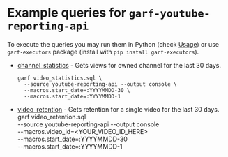 # Example queries for `garf-youtube-reporting-api`

To execute the queries you may run them in Python (check [Usage](../README.md#usage))
or use `garf-executors` package (install with `pip install garf-executors`).

* [channel_statistics](video_statistics.sql) - Gets views for owned channel for the last 30 days.
  ```
  garf video_statistics.sql \
    --source youtube-reporting-api --output console \
    --macros.start_date=:YYYYMMDD-30 \
    --macros.start_date=:YYYYMMDD-1
  ```

* [video_retention](video_retention.sql) - Gets retention for a single video for the last 30 days.
  garf video_retention.sql \
    --source youtube-reporting-api --output console \
    --macros.video_id=<YOUR_VIDEO_ID_HERE> \
    --macros.start_date=:YYYYMMDD-30 \
    --macros.start_date=:YYYYMMDD-1
